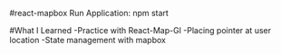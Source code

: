 #react-mapbox
Run Application:
npm start

#What I Learned
-Practice with React-Map-Gl 
-Placing pointer at user location
-State management with mapbox
